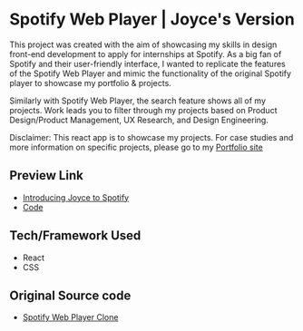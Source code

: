 # Spotify Web Player | Joyce's Version

This project was created with the aim of showcasing my skills in design front-end development to apply for internships at Spotify. As a big fan of Spotify and their user-friendly interface, I wanted to replicate the features of the Spotify Web Player and mimic the functionality of the original Spotify player to showcase my portfolio & projects.

Similarly with Spotify Web Player, the search feature shows all of my projects. Work leads you to filter through my projects based on Product Design/Product Management, UX Research, and Design Engineering.

Disclaimer: This react app is to showcase my projects. For case studies and more information on specific projects, please go to my [Portfolio site](https://joycejiang.space)

## Preview Link

- [Introducing Joyce to Spotify](https://spotify-web-joyce-portfolio.glitch.me/)
- [Code](https://glitch.com/edit/#!/spotify-web-joyce-portfolio)

## Tech/Framework Used

- React
- CSS

## Original Source code

- [Spotify Web Player Clone](https://github.com/oguz3/spotify-web-player)
